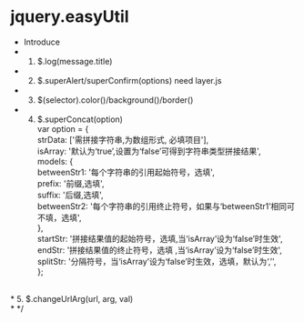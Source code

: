 # jquery.easyUtil</br>
 * Introduce</br>
 * 1. $.log(message.title)</br>
 * 2. $.superAlert/superConfirm(options)   need layer.js</br>
 * 3. $(selector).color()/background()/border()</br>
 * 4. $.superConcat(option)</br>
        var option = {					</br>
					strData: ['需拼接字符串,为数组形式, 必填项目'], </br>
					isArray: '默认为‘true’,设置为‘false’可得到字符串类型拼接结果', </br>
					models: {</br>
						betweenStr1: '每个字符串的引用起始符号，选填', </br>
						prefix: '前缀,选填',</br>
						suffix: '后缀,选填', </br>
						betweenStr2: '每个字符串的引用终止符号，如果与‘betweenStr1’相同可不填，选填', </br>	
					},</br>
					startStr: '拼接结果值的起始符号，选填,当‘isArray’设为‘false’时生效', </br>
					endStr: '拼接结果值的终止符号，选填 ,当‘isArray’设为‘false’时生效', </br>
					splitStr: '分隔符号，当‘isArray’设为‘false’时生效，选填，默认为‘,’', </br>
				};</br>
 </br>
 * 5. $.changeUrlArg(url, arg, val)</br>
 * */</br>
